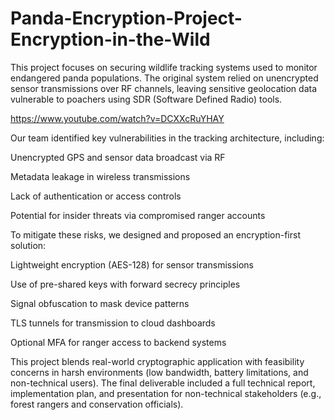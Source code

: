 # Panda-Encryption-Project-Encryption-in-the-Wild
This project focuses on securing wildlife tracking systems used to monitor endangered panda populations. The original system relied on unencrypted sensor transmissions over RF channels, leaving sensitive geolocation data vulnerable to poachers using SDR (Software Defined Radio) tools.

https://www.youtube.com/watch?v=DCXXcRuYHAY

Our team identified key vulnerabilities in the tracking architecture, including:

Unencrypted GPS and sensor data broadcast via RF

Metadata leakage in wireless transmissions

Lack of authentication or access controls

Potential for insider threats via compromised ranger accounts

To mitigate these risks, we designed and proposed an encryption-first solution:

Lightweight encryption (AES-128) for sensor transmissions

Use of pre-shared keys with forward secrecy principles

Signal obfuscation to mask device patterns

TLS tunnels for transmission to cloud dashboards

Optional MFA for ranger access to backend systems

This project blends real-world cryptographic application with feasibility concerns in harsh environments (low bandwidth, battery limitations, and non-technical users). The final deliverable included a full technical report, implementation plan, and presentation for non-technical stakeholders (e.g., forest rangers and conservation officials).
